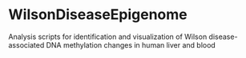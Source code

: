 # WilsonDiseaseEpigenome
Analysis scripts for identification and visualization of Wilson disease-associated DNA methylation changes in human liver and blood
